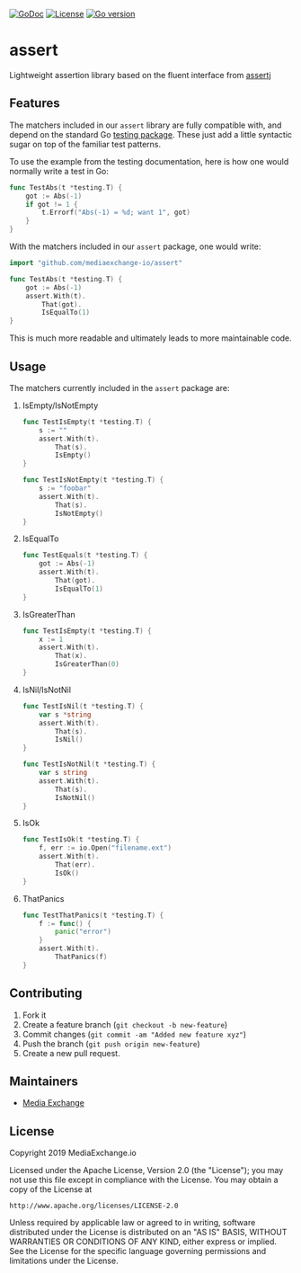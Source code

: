 [![GoDoc](https://godoc.org/github.com/mediaexchange/assert/github?status.svg)](https://godoc.org/github.com/mediaexchange/assert)
[![License](https://img.shields.io/badge/license-Apache--2.0-blue.svg)](https://www.apache.org/licenses/LICENSE-2.0)
[![Go version](https://img.shields.io/badge/go-~%3E1.15-green.svg)](https://golang.org/doc/devel/release.html#go1.15)

# assert

Lightweight assertion library based on the fluent interface from
[assertj](http://joel-costigliola.github.io/assertj/)

## Features

The matchers included in our `assert` library are fully compatible with, and
depend on the standard Go [testing package](https://golang.org/pkg/testing/).
These just add a little syntactic sugar on top of the familiar test patterns.

To use the example from the testing documentation, here is how one would
normally write a test in Go:

```go
func TestAbs(t *testing.T) {
    got := Abs(-1)
    if got != 1 {
        t.Errorf("Abs(-1) = %d; want 1", got)
    }
}
```

With the matchers included in our `assert` package, one would write:

```go
import "github.com/mediaexchange-io/assert"

func TestAbs(t *testing.T) {
    got := Abs(-1)
    assert.With(t).
        That(got).
        IsEqualTo(1)
}
```

This is much more readable and ultimately leads to more maintainable code.

## Usage

The matchers currently included in the `assert` package are:

1. IsEmpty/IsNotEmpty

    ```go
    func TestIsEmpty(t *testing.T) {
        s := ""
        assert.With(t).
            That(s).
            IsEmpty()
    }
    ```
    
    ```go
    func TestIsNotEmpty(t *testing.T) {
        s := "foobar"
        assert.With(t).
            That(s).
            IsNotEmpty()
    }
    ```

1. IsEqualTo

    ```go
    func TestEquals(t *testing.T) {
        got := Abs(-1)
        assert.With(t).
            That(got).
            IsEqualTo(1)
    }
    ```

1. IsGreaterThan

    ```go
    func TestIsEmpty(t *testing.T) {
        x := 1
        assert.With(t).
            That(x).
            IsGreaterThan(0)
    }
    ```

1. IsNil/IsNotNil

    ```go
    func TestIsNil(t *testing.T) {
        var s *string
        assert.With(t).
            That(s).
            IsNil()
    }
    ```

    ```go
    func TestIsNotNil(t *testing.T) {
        var s string
        assert.With(t).
            That(s).
            IsNotNil()
    }
    ```

1. IsOk

    ```go
    func TestIsOk(t *testing.T) {
        f, err := io.Open("filename.ext")
        assert.With(t).
            That(err).
            IsOk()
    }
    ```

1. ThatPanics

    ```go
    func TestThatPanics(t *testing.T) {
        f := func() {
            panic("error")
        }
        assert.With(t).
            ThatPanics(f)
    }
    ```

## Contributing

 1.  Fork it
 2.  Create a feature branch (`git checkout -b new-feature`)
 3.  Commit changes (`git commit -am "Added new feature xyz"`)
 4.  Push the branch (`git push origin new-feature`)
 5.  Create a new pull request.

## Maintainers

* [Media Exchange](http://github.com/mediaexchange-io/)

## License

Copyright 2019 MediaExchange.io

Licensed under the Apache License, Version 2.0 (the "License");
you may not use this file except in compliance with the License.
You may obtain a copy of the License at

    http://www.apache.org/licenses/LICENSE-2.0

Unless required by applicable law or agreed to in writing, software
distributed under the License is distributed on an "AS IS" BASIS,
WITHOUT WARRANTIES OR CONDITIONS OF ANY KIND, either express or implied.
See the License for the specific language governing permissions and
limitations under the License.
